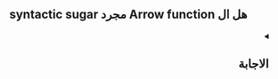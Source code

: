 <h2 align=center>syntactic sugar مجرد Arrow function هل ال</h2>


<details dir=rtl>
  <summary>
    <h2>الاجابة</h2>
  </summary>

  ال Arrow function هي طريقة تانية لكتابة ال regular function و ال syntax بتاعها هو:-
  ```javascript
   (arg1,arg2,...,argN) => expression
  ```
 طيب هو احنا كنا عايزين حاجة زي ال Arrow Function دي لي ؟ `لسببين`
 ```mermaid
  flowchart TD
    B["fab:fa-twitter Arrow function ال"]
    B-->C(this keyword بتحل المشكلة الأزلية لل )
    B-->E[ regular function لل Syntactic Sugar تعتبر]
```
  


هنبدأ دلوقتي نشرح كل سبب بالتفصيل...
  
### أولا: انها syntactic sugar 
 
ال arrow function تعتبر short syntax و concise و بتوفر علينا ال Boilerplate code بتاع ال regular function و في شوية rules لازم تتبعها عشان تكتب ال arrow function و هي:
  - لازم نعملها assign ل variable معين أو نستخدمها ك callback [يعني مينفعش أعملها define علطول زي ال regular function]
  ```javascript
  
  // assign to a variable
let func = (arg1,arg2,...,argN)=> expression

// pass as a callback
[...].map((arg1,arg2,...,argN)=> expression)
  
  ```
  
  - عدد ال params لو كان: 
    - 1 بس فال ( ) هيكونوا اختياري 
    - أكتر من 1  فال ( ) هيكونوا اجباري
    - من غير Params خالص فأنت ممكن
        - تسيب ال ( ) فاضيين
        - تحط underscore بالشكل دا ( _ ) أو _

  
  ```javascript
  

  const func = (x) => expression  أو   const func = x => expression
  const func = (x,y,z) => expression
  const func = ()=> expression أو const func = _ => expression أو const func = (_)=> expression
  ```
 - عدد ال statements جوا ال function body لو كان:
    - كتير : فبستخدم ال {} و return keyword يعني ال return هنا هيكون نوعهاexplicit return
    - واحده بس : فأقدر أستغني عن ال {} و return keyword يعني ال return هنا هيكون نوعها implicit return
    

  
  
  
```javascript
 const func = (x,y,z) => {
    // statement 1
    // statement 2
  return x+y+z;  // explicit return
  }
  const func = (x,y,z) => x + y + z; // implicit return
```
  
  - في حالة ال implicit return لو هنعمل return ل object فهنا لازم نحط ال object دا جوا ( ) بالشكل دا:
 
  ```javascript
  const func = () => ( {name: 'Ali'} )
  ```
  و برده في ال React لما نيجي نعمل return ل jsx object بنحطه جوا ( ) 
  ```JSX
  policy.values.map(value => {
    return (
      <Form.Field key={ value.name }>
         <label>{ value.displayName || value.name }</label>
          <Checkbox toggle />
      </Form.Field> )
  }
  ```
  

### ثانيا: انها حلت مشكلة ال this keyword

  في الأول خلينا نعرف اي هي مشكلة ال `this` الي بنتكلم عليها...
  لو بصيت علي الكود دا
  ```js
  
  let group = {
    title: "our group",
    students: ["Ali", "Mohamed", "Akram"],
    showList (){
      🟢this.students.forEach(function func(student){
        console.log(🔴this.title + ": " + student)
      })
    }
  }
  
  group.showList(); // "undefined: Ali" then "undefined: Mohamed" then "undefined: Akram"

  ```
  في هنا Unexpected Error حصل و هو ان ال this.title بترجع undefined... طب اي السبب ؟
 
   &#x21A2;
ال this الاولي الي جنبها 🟢 مختلفة عن ال this الثانية الي جنبها 🔴 و دا لأن ال 
  - ال `this` الاولي موجودة في ال context بتاع ال group object و بالتالي ال `this` هنا بتشير الي ال group object
  - بينما ال `this` الثانية موجودة في ال Global context و بالتالي ال `this` دي بتشير الي ال window object
  
  طب هل ال title موجود جوا ال window object ؟ الاجابة لأ و دا لأن ال title مش متعرف في ال global context و بالتالي ال
  ```javascript
  this.title === window.title === undefined
  ```
  
  طب ثواني...
  احنا عرفنا نحدد ال context بتاع كل this ازاي ؟ 
  
  لو بصيت علي المثال مرة ثانية هتلاقي ان
  - ال this الاولي معمولها implicit binding بال group object بالشكل دا => `()group.showList` و بالتالي ال this دي هتعود علي ال group object. 
  - ال this الثانية موجودة جوا function و احنا عارفين ان ال js functions بيحصلها Hoisting **خلينا نقول دلوقتي مجازا أن ال Hoisting معناها ان ال functions بيحصلها رفع في ال global context** بالشكل دا:
  
  
  ```javascript
 function func(student){
    alert (🔴this.title + ": " + student)
  }
  ↑ ↑ ↑
  
  let group = {
    title: "our group",
    students: ["Ali", "Mohamed", "Akram"],
    showList (){
      this.students.forEach(func)
    }
  }
  ```
  و نتيجة لل Hoisting دا فال this🔴 دي هتشير الي ال Global context الي هو ال window object و عشان ال window object مش موجود جواه property اسمها title فهيدي undefined
  
  
 ----
  احنا كدا عرفنا المشكلة بتاع ال this keyword... ازاي بقا نقدر نحلها ؟
  
  عشان نحل المشكلة دي فأحنا محتاجين نخلي ال this🔴 الثانية يكون ليها نفس ال context بتاع ال this🟢 الاولي... طب هنعمل دا ازاي ؟؟؟
  
   ```mermaid
  flowchart TD
    B["عندنا 3 حلول"]
    B-->C(" Arrow Function نستخدم ال ")
    B-->D(" bind/call/apply methods بال Explicit Binding نعمل ")
    B-->E(" في متغير this نخزن قيمة ال ")
```
</details>



